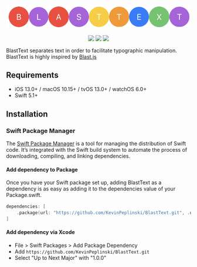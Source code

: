 <p align="center">
<img src="https://raw.githubusercontent.com/KevinPeplinski/BlastText/main/images/logo.png" alt="BlastText" title="BlastText" width="557"/>
</p>

<p align="center">
<a href="https://swift.org/package-manager/"><img src="https://img.shields.io/badge/SPM-supported-red"></a>
<a href="https://raw.githubusercontent.com/KevinPeplinski/BlastText/main/LICENSE"><img src="https://img.shields.io/badge/license-MIT-lightgrey"></a>
<img src="https://img.shields.io/badge/platform-ios%20%7C%C2%A0tvos%20%7C%20osx%20%7C%20watchos-lightgrey">
</p>

BlastText separates text in order to facilitate typographic manipulation. BlastText is highly inspired by <a href="https://github.com/julianshapiro/blast">Blast.js</a>

## Requirements

- iOS 13.0+ / macOS 10.15+ / tvOS 13.0+ / watchOS 6.0+
- Swift 5.1+

## Installation

### Swift Package Manager
The [Swift Package Manager](https://swift.org/package-manager/) is a tool for managing the distribution of Swift code. It’s integrated with the Swift build system to automate the process of downloading, compiling, and linking dependencies.

#### Add dependency to Package
Once you have your Swift package set up, adding BlastText as a dependency is as easy as adding it to the dependencies value of your Package.swift.

```swift
dependencies: [
    .package(url: "https://github.com/KevinPeplinski/BlastText.git", .upToNextMajor(from: "1.0.0"))
]
```
#### Add dependency via Xcode 
- File > Swift Packages > Add Package Dependency
- Add `https://github.com/KevinPeplinski/BlastText.git`
- Select "Up to Next Major" with "1.0.0"
